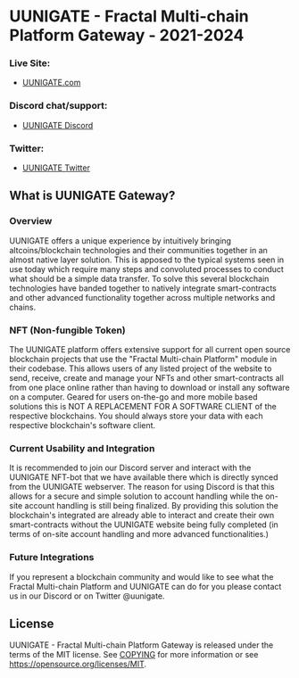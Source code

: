 UUNIGATE - Fractal Multi-chain Platform Gateway - 2021-2024
===========================================================================================

### Live Site:
*  [UUNIGATE.com](https://uunigate.com/)

### Discord chat/support:
*  [UUNIGATE Discord](https://discord.gg/354Vy4W5JX)

### Twitter:
*  [UUNIGATE Twitter](https://x.com/uunigate)



What is UUNIGATE Gateway?
-----------------------------------------

### Overview
UUNIGATE offers a unique experience by intuitively bringing altcoins/blockchain technologies and their communities together in an almost native layer solution. This is apposed to the typical systems seen in use today which require many steps and convoluted processes to conduct what should be a simple data transfer. To solve this several blockchain technologies have banded together to natively integrate smart-contracts and other advanced functionality together across multiple networks and chains.

### NFT (Non-fungible Token)
The UUNIGATE platform offers extensive support for all current open source blockchain projects that use the "Fractal Multi-chain Platform" module in their codebase. This allows users of any listed project of the website to send, receive, create and manage your NFTs and other smart-contracts all from one place online rather than having to download or install any software on a computer. Geared for users on-the-go and more mobile based solutions this is NOT A REPLACEMENT FOR A SOFTWARE CLIENT of the respective blockchains. You should always store your data with each respective blockchain's software client.

### Current Usability and Integration
It is recommended to join our Discord server and interact with the UUNIGATE NFT-bot that we have available there which is directly synced from the UUNIGATE webserver. The reason for using Discord is that this allows for a secure and simple solution to account handling while the on-site account handling is still being finalized. By providing this solution the blockchain's integrated are already able to interact and create their own smart-contracts without the UUNIGATE website being fully completed (in terms of on-site account handling and more advanced functionalities.)

### Future Integrations
If you represent a blockchain community and would like to see what the Fractal Multi-chain Platform and UUNIGATE can do for you please contact us in our Discord or on Twitter @uunigate.


License
-------

UUNIGATE - Fractal Multi-chain Platform Gateway is released under the terms of the MIT license. See [COPYING](COPYING) for more information or see https://opensource.org/licenses/MIT.
